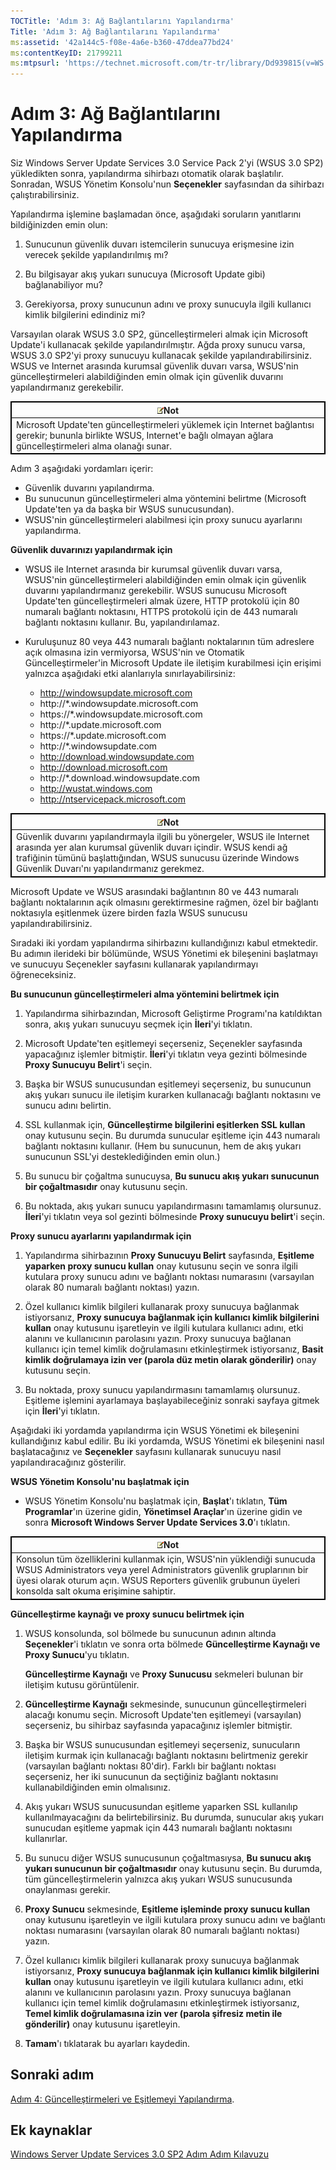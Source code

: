 ```yaml
---
TOCTitle: 'Adım 3: Ağ Bağlantılarını Yapılandırma'
Title: 'Adım 3: Ağ Bağlantılarını Yapılandırma'
ms:assetid: '42a144c5-f08e-4a6e-b360-47ddea77bd24'
ms:contentKeyID: 21799211
ms:mtpsurl: 'https://technet.microsoft.com/tr-tr/library/Dd939815(v=WS.10)'
---
```


Adım 3: Ağ Bağlantılarını Yapılandırma
======================================

Siz Windows Server Update Services 3.0 Service Pack 2'yi (WSUS 3.0 SP2) yükledikten sonra, yapılandırma sihirbazı otomatik olarak başlatılır. Sonradan, WSUS Yönetim Konsolu'nun **Seçenekler** sayfasından da sihirbazı çalıştırabilirsiniz.

Yapılandırma işlemine başlamadan önce, aşağıdaki soruların yanıtlarını bildiğinizden emin olun:

1. Sunucunun güvenlik duvarı istemcilerin sunucuya erişmesine izin verecek şekilde yapılandırılmış mı?

2. Bu bilgisayar akış yukarı sunucuya (Microsoft Update gibi) bağlanabiliyor mu?

3. Gerekiyorsa, proxy sunucunun adını ve proxy sunucuyla ilgili kullanıcı kimlik bilgilerini edindiniz mi?

Varsayılan olarak WSUS 3.0 SP2, güncelleştirmeleri almak için Microsoft Update'i kullanacak şekilde yapılandırılmıştır. Ağda proxy sunucu varsa, WSUS 3.0 SP2'yi proxy sunucuyu kullanacak şekilde yapılandırabilirsiniz. WSUS ve Internet arasında kurumsal güvenlik duvarı varsa, WSUS'nin güncelleştirmeleri alabildiğinden emin olmak için güvenlik duvarını yapılandırmanız gerekebilir.

 
<table style="border:1px solid black;">
<colgroup>
<col width="100%" />
</colgroup>
<thead>
<tr class="header">
<th style="border:1px solid black;" ><img src="images/Dd939815.note(WS.10).gif" />Not</th>
</tr>
</thead>
<tbody>
<tr class="odd">
<td style="border:1px solid black;">Microsoft Update'ten güncelleştirmeleri yüklemek için Internet bağlantısı gerekir; bununla birlikte WSUS, Internet'e bağlı olmayan ağlara güncelleştirmeleri alma olanağı sunar.
</td>
</tr>
</tbody>
</table>
 

Adım 3 aşağıdaki yordamları içerir:

-   Güvenlik duvarını yapılandırma.
-   Bu sunucunun güncelleştirmeleri alma yöntemini belirtme (Microsoft Update'ten ya da başka bir WSUS sunucusundan).
-   WSUS'nin güncelleştirmeleri alabilmesi için proxy sunucu ayarlarını yapılandırma.

**Güvenlik duvarınızı yapılandırmak için**
-   WSUS ile Internet arasında bir kurumsal güvenlik duvarı varsa, WSUS'nin güncelleştirmeleri alabildiğinden emin olmak için güvenlik duvarını yapılandırmanız gerekebilir. WSUS sunucusu Microsoft Update'ten güncelleştirmeleri almak üzere, HTTP protokolü için 80 numaralı bağlantı noktasını, HTTPS protokolü için de 443 numaralı bağlantı noktasını kullanır. Bu, yapılandırılamaz.

-   Kuruluşunuz 80 veya 443 numaralı bağlantı noktalarının tüm adreslere açık olmasına izin vermiyorsa, WSUS'nin ve Otomatik Güncelleştirmeler'in Microsoft Update ile iletişim kurabilmesi için erişimi yalnızca aşağıdaki etki alanlarıyla sınırlayabilirsiniz:

    -   http://windowsupdate.microsoft.com
    -   http://\*.windowsupdate.microsoft.com
    -   https://\*.windowsupdate.microsoft.com
    -   http://\*.update.microsoft.com
    -   https://\*.update.microsoft.com
    -   http://\*.windowsupdate.com
    -   http://download.windowsupdate.com
    -   http://download.microsoft.com
    -   http://\*.download.windowsupdate.com
    -   http://wustat.windows.com
    -   http://ntservicepack.microsoft.com

 
<table style="border:1px solid black;">
<colgroup>
<col width="100%" />
</colgroup>
<thead>
<tr class="header">
<th style="border:1px solid black;" ><img src="images/Dd939815.note(WS.10).gif" />Not</th>
</tr>
</thead>
<tbody>
<tr class="odd">
<td style="border:1px solid black;">Güvenlik duvarını yapılandırmayla ilgili bu yönergeler, WSUS ile Internet arasında yer alan kurumsal güvenlik duvarı içindir. WSUS kendi ağ trafiğinin tümünü başlattığından, WSUS sunucusu üzerinde Windows Güvenlik Duvarı'nı yapılandırmanız gerekmez.
</td>
</tr>
</tbody>
</table>
 

Microsoft Update ve WSUS arasındaki bağlantının 80 ve 443 numaralı bağlantı noktalarının açık olmasını gerektirmesine rağmen, özel bir bağlantı noktasıyla eşitlenmek üzere birden fazla WSUS sunucusu yapılandırabilirsiniz.

Sıradaki iki yordam yapılandırma sihirbazını kullandığınızı kabul etmektedir. Bu adımın ilerideki bir bölümünde, WSUS Yönetimi ek bileşenini başlatmayı ve sunucuyu Seçenekler sayfasını kullanarak yapılandırmayı öğreneceksiniz.

**Bu sunucunun güncelleştirmeleri alma yöntemini belirtmek için**
1.  Yapılandırma sihirbazından, Microsoft Geliştirme Programı'na katıldıktan sonra, akış yukarı sunucuyu seçmek için **İleri**'yi tıklatın.

2.  Microsoft Update'ten eşitlemeyi seçerseniz, Seçenekler sayfasında yapacağınız işlemler bitmiştir. **İleri**'yi tıklatın veya gezinti bölmesinde **Proxy Sunucuyu Belirt**'i seçin.

3.  Başka bir WSUS sunucusundan eşitlemeyi seçerseniz, bu sunucunun akış yukarı sunucu ile iletişim kurarken kullanacağı bağlantı noktasını ve sunucu adını belirtin.

4.  SSL kullanmak için, **Güncelleştirme bilgilerini eşitlerken SSL kullan** onay kutusunu seçin. Bu durumda sunucular eşitleme için 443 numaralı bağlantı noktasını kullanır. (Hem bu sunucunun, hem de akış yukarı sunucunun SSL'yi desteklediğinden emin olun.)

5.  Bu sunucu bir çoğaltma sunucuysa, **Bu sunucu akış yukarı sunucunun bir çoğaltmasıdır** onay kutusunu seçin.

6.  Bu noktada, akış yukarı sunucu yapılandırmasını tamamlamış olursunuz. **İleri**'yi tıklatın veya sol gezinti bölmesinde **Proxy sunucuyu belirt**'i seçin.

**Proxy sunucu ayarlarını yapılandırmak için**
1.  Yapılandırma sihirbazının **Proxy Sunucuyu Belirt** sayfasında, **Eşitleme yaparken proxy sunucu kullan** onay kutusunu seçin ve sonra ilgili kutulara proxy sunucu adını ve bağlantı noktası numarasını (varsayılan olarak 80 numaralı bağlantı noktası) yazın.

2.  Özel kullanıcı kimlik bilgileri kullanarak proxy sunucuya bağlanmak istiyorsanız, **Proxy sunucuya bağlanmak için kullanıcı kimlik bilgilerini kullan** onay kutusunu işaretleyin ve ilgili kutulara kullanıcı adını, etki alanını ve kullanıcının parolasını yazın. Proxy sunucuya bağlanan kullanıcı için temel kimlik doğrulamasını etkinleştirmek istiyorsanız, **Basit kimlik doğrulamaya izin ver (parola düz metin olarak gönderilir)** onay kutusunu seçin.

3.  Bu noktada, proxy sunucu yapılandırmasını tamamlamış olursunuz. Eşitleme işlemini ayarlamaya başlayabileceğiniz sonraki sayfaya gitmek için **İleri**'yi tıklatın.

Aşağıdaki iki yordamda yapılandırma için WSUS Yönetimi ek bileşenini kullandığınız kabul edilir. Bu iki yordamda, WSUS Yönetimi ek bileşenini nasıl başlatacağınız ve **Seçenekler** sayfasını kullanarak sunucuyu nasıl yapılandıracağınız gösterilir.

**WSUS Yönetim Konsolu'nu başlatmak için**
-   WSUS Yönetim Konsolu'nu başlatmak için, **Başlat**'ı tıklatın, **Tüm Programlar**'ın üzerine gidin, **Yönetimsel Araçlar**'ın üzerine gidin ve sonra **Microsoft Windows Server Update Services 3.0**'ı tıklatın.

 
<table style="border:1px solid black;">
<colgroup>
<col width="100%" />
</colgroup>
<thead>
<tr class="header">
<th style="border:1px solid black;" ><img src="images/Dd939815.note(WS.10).gif" />Not</th>
</tr>
</thead>
<tbody>
<tr class="odd">
<td style="border:1px solid black;">Konsolun tüm özelliklerini kullanmak için, WSUS'nin yüklendiği sunucuda WSUS Administrators veya yerel Administrators güvenlik gruplarının bir üyesi olarak oturum açın. WSUS Reporters güvenlik grubunun üyeleri konsolda salt okuma erişimine sahiptir.
</td>
</tr>
</tbody>
</table>
 

**Güncelleştirme kaynağı ve proxy sunucu belirtmek için**
1.  WSUS konsolunda, sol bölmede bu sunucunun adının altında **Seçenekler**'i tıklatın ve sonra orta bölmede **Güncelleştirme Kaynağı ve Proxy Sunucu**'yu tıklatın.

    **Güncelleştirme Kaynağı** ve **Proxy Sunucusu** sekmeleri bulunan bir iletişim kutusu görüntülenir.

2.  **Güncelleştirme Kaynağı** sekmesinde, sunucunun güncelleştirmeleri alacağı konumu seçin. Microsoft Update'ten eşitlemeyi (varsayılan) seçerseniz, bu sihirbaz sayfasında yapacağınız işlemler bitmiştir.

3.  Başka bir WSUS sunucusundan eşitlemeyi seçerseniz, sunucuların iletişim kurmak için kullanacağı bağlantı noktasını belirtmeniz gerekir (varsayılan bağlantı noktası 80'dir). Farklı bir bağlantı noktası seçerseniz, her iki sunucunun da seçtiğiniz bağlantı noktasını kullanabildiğinden emin olmalısınız.

4.  Akış yukarı WSUS sunucusundan eşitleme yaparken SSL kullanılıp kullanılmayacağını da belirtebilirsiniz. Bu durumda, sunucular akış yukarı sunucudan eşitleme yapmak için 443 numaralı bağlantı noktasını kullanırlar.

5.  Bu sunucu diğer WSUS sunucusunun çoğaltmasıysa, **Bu sunucu akış yukarı sunucunun bir çoğaltmasıdır** onay kutusunu seçin. Bu durumda, tüm güncelleştirmelerin yalnızca akış yukarı WSUS sunucusunda onaylanması gerekir.

6.  **Proxy Sunucu** sekmesinde, **Eşitleme işleminde proxy sunucu kullan** onay kutusunu işaretleyin ve ilgili kutulara proxy sunucu adını ve bağlantı noktası numarasını (varsayılan olarak 80 numaralı bağlantı noktası) yazın.

7.  Özel kullanıcı kimlik bilgileri kullanarak proxy sunucuya bağlanmak istiyorsanız, **Proxy sunucuya bağlanmak için kullanıcı kimlik bilgilerini kullan** onay kutusunu işaretleyin ve ilgili kutulara kullanıcı adını, etki alanını ve kullanıcının parolasını yazın. Proxy sunucuya bağlanan kullanıcı için temel kimlik doğrulamasını etkinleştirmek istiyorsanız, **Temel kimlik doğrulamasına izin ver (parola şifresiz metin ile gönderilir)** onay kutusunu işaretleyin.

8.  **Tamam**'ı tıklatarak bu ayarları kaydedin.

Sonraki adım
------------

[Adım 4: Güncelleştirmeleri ve Eşitlemeyi Yapılandırma](https://technet.microsoft.com/deeaa7e1-9b50-45cb-9537-d75f70de3405).

Ek kaynaklar
------------

[Windows Server Update Services 3.0 SP2 Adım Adım Kılavuzu](https://technet.microsoft.com/4b504edc-93b3-45b0-a7e8-d0107f1a4442)

